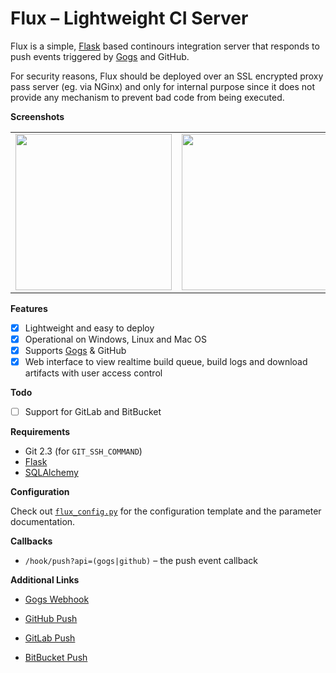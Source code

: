 # Flux &ndash; Lightweight CI Server

Flux is a simple, [Flask][] based continours integration server
that responds to push events triggered by [Gogs][] and GitHub.

For security reasons, Flux should be deployed over an SSL
encrypted proxy pass server (eg. via NGinx) and only for
internal purpose since it does not provide any mechanism
to prevent bad code from being executed.

__Screenshots__

<table><tr>
  <td><a href="http://i.imgur.com/lWGo5sU.png"><img src="http://i.imgur.com/lWGo5sU.png" width="250"></a></td>
  <td><a href="http://i.imgur.com/TNQvcTb.png"><img src="http://i.imgur.com/TNQvcTb.png" width="250"></a></td>
  <td><a href="http://i.imgur.com/MMNKLqw.png"><img src="http://i.imgur.com/MMNKLqw.png" width="250"></a></td>
</tr></table>

__Features__

* [x] Lightweight and easy to deploy
* [x] Operational on Windows, Linux and Mac OS
* [x] Supports [Gogs][] & GitHub
* [x] Web interface to view realtime build queue, build logs
      and download artifacts with user access control

__Todo__

* [ ] Support for GitLab and BitBucket

__Requirements__

* Git 2.3 (for `GIT_SSH_COMMAND`)
* [Flask][]
* [SQLAlchemy][]

__Configuration__

Check out [`flux_config.py`](flux_config.py) for the configuration
template and the parameter documentation.

__Callbacks__

* `/hook/push?api=(gogs|github)` &ndash; the push event callback

__Additional Links__

* [Gogs Webhook](https://gogs.io/docs/features/webhook)
* [GitHub Push](https://developer.github.com/v3/activity/events/types/#pushevent)
* [GitLab Push](https://gitlab.com/gitlab-org/gitlab-ce/blob/master/doc/web_hooks/web_hooks.md#push-events)
* [BitBucket Push](https://confluence.atlassian.com/bitbucket/event-payloads-740262817.html#EventPayloads-Push)

  [Flask]: http://flask.pocoo.org/
  [SQLAlchemy]: http://www.sqlalchemy.org/
  [Gogs]: https://gogs.io/
